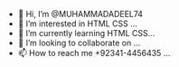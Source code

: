 - 👋 Hi, I’m @MUHAMMADADEEL74
- 👀 I’m interested in HTML CSS ...
- 🌱 I’m currently learning  HTML CSS...
- 💞️ I’m looking to collaborate on ...
- 📫 How to reach me +92341-4456435 ...

<!---
MUHAMMADADEEL74/MUHAMMADADEEL74 is a ✨ special ✨ repository because its `README.md` (this file) appears on your GitHub profile.
You can click the Preview link to take a look at your changes.
--->
